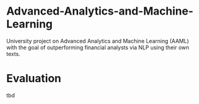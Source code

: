 # Advanced-Analytics-and-Machine-Learning
University project on Advanced Analytics and Machine Learning (AAML) with the goal of outperforming financial analysts via NLP using their own texts.

# Evaluation
tbd